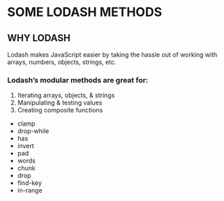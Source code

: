 # SOME LODASH METHODS

## WHY LODASH
Lodash makes JavaScript easier by taking the hassle out of working with arrays, numbers, objects, strings, etc.

### Lodash’s modular methods are great for:

1. Iterating arrays, objects, & strings
2. Manipulating & testing values
3. Creating composite functions

+ clamp
+ drop-while 
+ has       
+ invert
+ pad  
+ words
+ chunk    
+ drop
+ find-key    
+ in-range  



